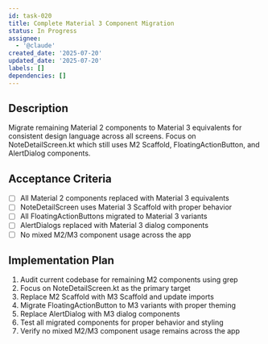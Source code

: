 ```yaml
---
id: task-020
title: Complete Material 3 Component Migration
status: In Progress
assignee:
  - '@claude'
created_date: '2025-07-20'
updated_date: '2025-07-20'
labels: []
dependencies: []
---
```


## Description

Migrate remaining Material 2 components to Material 3 equivalents for consistent design language across all screens. Focus on NoteDetailScreen.kt which still uses M2 Scaffold, FloatingActionButton, and AlertDialog components.

## Acceptance Criteria

- [ ] All Material 2 components replaced with Material 3 equivalents
- [ ] NoteDetailScreen uses Material 3 Scaffold with proper behavior
- [ ] All FloatingActionButtons migrated to Material 3 variants
- [ ] AlertDialogs replaced with Material 3 dialog components
- [ ] No mixed M2/M3 component usage across the app

## Implementation Plan

1. Audit current codebase for remaining M2 components using grep
2. Focus on NoteDetailScreen.kt as the primary target
3. Replace M2 Scaffold with M3 Scaffold and update imports
4. Migrate FloatingActionButton to M3 variants with proper theming
5. Replace AlertDialog with M3 dialog components
6. Test all migrated components for proper behavior and styling
7. Verify no mixed M2/M3 component usage remains across the app
